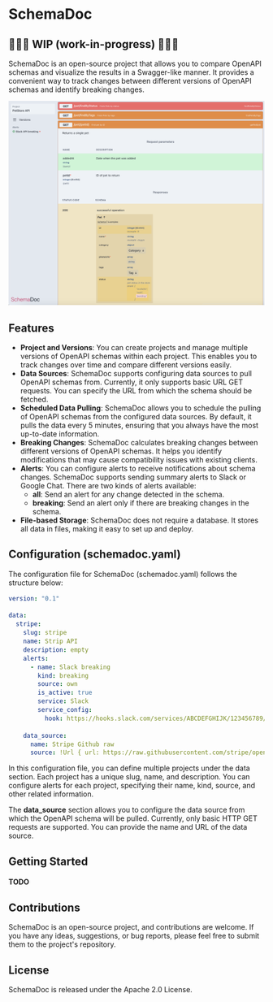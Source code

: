 # SchemaDoc


## 🚧🚧🚧 WIP (work-in-progress) 🚧🚧🚧
SchemaDoc is an open-source project that allows you to compare OpenAPI schemas and visualize the results in a
Swagger-like manner. It provides a convenient way to track changes between different versions of OpenAPI schemas and
identify breaking changes.

![SchemaDoc Project View](assets/screenshot.png)

## Features

- **Project and Versions**: You can create projects and manage multiple versions of OpenAPI schemas within each project.
  This enables you to track changes over time and compare different versions easily.
- **Data Sources**: SchemaDoc supports configuring data sources to pull OpenAPI schemas from. Currently, it only supports
  basic URL GET requests. You can specify the URL from which the schema should be fetched.
- **Scheduled Data Pulling**: SchemaDoc allows you to schedule the pulling of OpenAPI schemas from the configured data
  sources. By default, it pulls the data every 5 minutes, ensuring that you always have the most up-to-date information.
- **Breaking Changes**: SchemaDoc calculates breaking changes between different versions of OpenAPI schemas. It helps you
  identify modifications that may cause compatibility issues with existing clients.
- **Alerts**: You can configure alerts to receive notifications about schema changes. SchemaDoc supports sending summary
  alerts to Slack or Google Chat. There are two kinds of alerts available:
    - **all**: Send an alert for any change detected in the schema.
    - **breaking**: Send an alert only if there are breaking changes in the schema.
- **File-based Storage**: SchemaDoc does not require a database. It stores all data in files, making it easy to set up and
  deploy.

## Configuration (schemadoc.yaml)

The configuration file for SchemaDoc (schemadoc.yaml) follows the structure below:

```yaml
version: "0.1"

data:
  stripe:
    slug: stripe
    name: Strip API
    description: empty
    alerts:
      - name: Slack breaking
        kind: breaking
        source: own
        is_active: true
        service: Slack
        service_config:
          hook: https://hooks.slack.com/services/ABCDEFGHIJK/123456789/A1B2C3D4e5f6

    data_source:
      name: Stripe Github raw
      source: !Url { url: https://raw.githubusercontent.com/stripe/openapi/master/openapi/spec3.json }
```

In this configuration file, you can define multiple projects under the data section. Each project has a unique slug,
name, and description. You can configure alerts for each project, specifying their name, kind, source, and other related
information.

The **data_source** section allows you to configure the data source from which the OpenAPI schema will be pulled.
Currently, only basic HTTP GET requests are supported. You can provide the name and URL of the data source.

## Getting Started

#### TODO

## Contributions

SchemaDoc is an open-source project, and contributions are welcome. If you have any ideas, suggestions, or bug reports,
please feel free to submit them to the project's repository.

## License

SchemaDoc is released under the Apache 2.0 License.